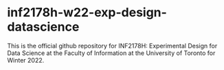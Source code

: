 # inf2178h-w22-exp-design-datascience

This is the official github repository for INF2178H: Experimental Design for Data Science at the Faculty of Information at the University of Toronto for Winter 2022.

